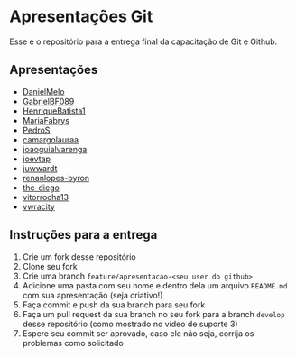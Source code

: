 # Apresentações Git

Esse é o repositório para a entrega final da capacitação de Git e Github.

## Apresentações

- [DanielMelo](/DanielMelo)
- [GabrielBF089](/GabrielBF089)
- [HenriqueBatista1](/HenriqueBatista1)
- [MariaFabrys](/MariaFabrys)
- [PedroS](/PedroS)
- [camargolauraa](/camargolauraa)
- [joaoguialvarenga](/joaoguialvarenga)
- [joevtap](/joevtap)
- [juwwardt](/juwwardt)
- [renanlopes-byron](/byron)
- [the-diego](/diego)
- [vitorrocha13](/vitorrocha13)
- [vwracity](/vwracity)

## Instruções para a entrega

1. Crie um fork desse repositório
2. Clone seu fork
3. Crie uma branch `feature/apresentacao-<seu user do github>`
4. Adicione uma pasta com seu nome e dentro dela um arquivo `README.md` com sua apresentação (seja criativo!)
5. Faça commit e push da sua branch para seu fork
6. Faça um pull request da sua branch no seu fork para a branch `develop` desse repositório (como mostrado no vídeo de suporte 3)
7. Espere seu commit ser aprovado, caso ele não seja, corrija os problemas como solicitado
